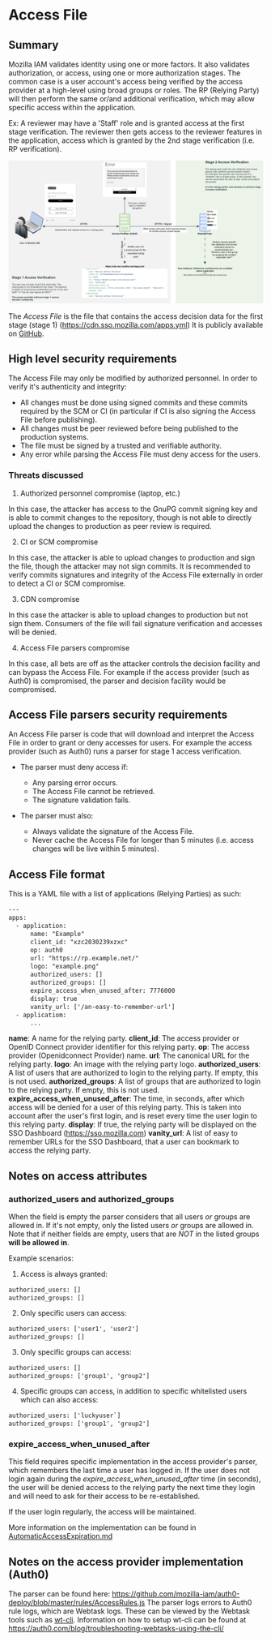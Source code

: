 # Access File

## Summary
Mozilla IAM validates identity using one or more factors. It also validates authorization, or access, using one or more authorization stages. The common case is a user account's access being verified by the access provider at a high-level using broad groups or roles. The RP (Relying Party) will then perform the same or/and additional verification, which may allow specific access within the application.

Ex: A reviewer may have a 'Staff' role and is granted access at the first stage verification. The reviewer then gets access to the reviewer features in the application, access which is granted by the 2nd stage verification (i.e. RP verification).

![2stages](/docs/images/2stageaccess.png?raw=true "2 Stages Access Diagram")

The *Access File* is the file that contains the access decision data for the first stage (stage 1) (https://cdn.sso.mozilla.com/apps.yml)
It is publicly available on [GitHub](https://github.com/mozilla-iam/sso-dashboard-configuration/blob/master/apps.yml).

## High level security requirements

The Access File may only be modified by authorized personnel. In order to verify it's authenticity and integrity:

- All changes must be done using signed commits and these commits required by the SCM or CI (in particular if CI is also
  signing the Access File before publishing).
- All changes must be peer reviewed before being published to the production systems.
- The file must be signed by a trusted and verifiable authority.
- Any error while parsing the Access File must deny access for the users.

### Threats discussed

1. Authorized personnel compromise (laptop, etc.)

In this case, the attacker has access to the GnuPG commit signing key and is able to commit changes to the repository,
though is not able to directly upload the changes to production as peer review is required.

2. CI or SCM compromise

In this case, the attacker is able to upload changes to production and sign the file, though the attacker may not sign
commits.
It is recommended to verify commits signatures and integrity of the Access File externally in order to detect a CI or
SCM compromise.

3. CDN compromise

In this case the attacker is able to upload changes to production but not sign them. Consumers of the file will fail
signature verification and accesses will be denied.

4. Access File parsers compromise

In this case, all bets are off as the attacker controls the decision facility and can bypass the Access File. For
example if the access provider (such as Auth0) is compromised, the parser and decision facility would be compromised.

## Access File parsers security requirements

An Access File parser is code that will download and interpret the Access File in order to grant or deny accesses for
users. For example the access provider (such as Auth0) runs a parser for stage 1 access verification.

- The parser must deny access if:
  - Any parsing error occurs.
  - The Access File cannot be retrieved.
  - The signature validation fails.

- The parser must also:
  - Always validate the signature of the Access File.
  - Never cache the Access File for longer than 5 minutes (i.e. access changes will be live within 5 minutes).


## Access File format

This is a YAML file with a list of applications (Relying Parties) as such:

```
---
apps:
  - application:
      name: "Example"
      client_id: "xzc2030239xzxc"
      op: auth0
      url: "https://rp.example.net/"
      logo: "example.png"
      authorized_users: []
      authorized_groups: []
      expire_access_when_unused_after: 7776000
      display: true
      vanity_url: ['/an-easy-to-remember-url']
  - applicatiom:
      ...
```

**name**: A name for the relying party.
**client_id**: The access provider or OpenID Connect provider identifier for this relying party.
**op**: The access provider (Openidconnect Provider) name.
**url**: The canonical URL for the relying party.
**logo**: An image with the relying party logo.
**authorized_users**: A list of users that are authorized to login to the relying party. If empty, this is not used.
**authorized_groups**: A list of groups that are authorized to login to the relying party. If empty, this is not used.
**expire_access_when_unused_after**: The time, in seconds, after which access will be denied for a user of this relying
party. This is taken into account after the user's first login, and is reset every time the user login to this relying
party.
**display**: If true, the relying party will be displayed on the SSO Dashboard (https://sso.mozilla.com)
**vanity_url**: A list of easy to remember URLs for the SSO Dashboard, that a user can bookmark to access the relying
party.

## Notes on access attributes

### authorized_users and authorized_groups

When the field is empty the parser considers that all users *or* groups are allowed in. If it's not empty, only the
listed users *or* groups are allowed in.
Note that if neither fields are empty, users that are *NOT* in the listed groups **will be allowed in**.

Example scenarios:

1. Access is always granted:

```
authorized_users: []
authorized_groups: []
```

2. Only specific users can access:

```
authorized_users: ['user1', 'user2']
authorized_groups: []
```

3. Only specific groups can access:

```
authorized_users: []
authorized_groups: ['group1', 'group2']
```

4. Specific groups can access, in addition to specific whitelisted users which can also access:

```
authorized_users: ['luckyuser`]
authorized_groups: ['group1', 'group2']
````

### expire_access_when_unused_after

This field requires specific implementation in the access provider's parser, which remembers the last time a user has
logged in. If the user does not login again during the *expire_access_when_unused_after* time (in seconds), the user
will be denied access to the relying party the next time they login and will need to ask for their access to be
re-established.

If the user login regularly, the access will be maintained.

More information on the implementation can be found
in [AutomaticAccessExpiration.md](rfcs/AutomaticAccessExpiration.md)

## Notes on the access provider implementation (Auth0)

The parser can be found here: https://github.com/mozilla-iam/auth0-deploy/blob/master/rules/AccessRules.js
The parser logs errors to Auth0 rule logs, which are Webtask logs. These can be viewed by the Webtask tools such as
[wt-cli](https://github.com/auth0/wt-cli). Information on how to setup wt-cli can be found at https://auth0.com/blog/troubleshooting-webtasks-using-the-cli/

